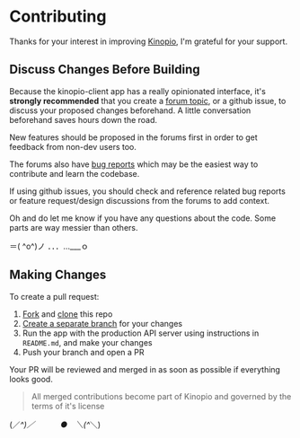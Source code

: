 # Contributing

Thanks for your interest in improving [Kinopio](https://kinopio.club), I'm grateful for your support.

## Discuss Changes Before Building

Because the kinopio-client app has a really opinionated interface, it's **strongly recommended** that you create a [forum topic](https://club.kinopio.club), or a github issue, to discuss your proposed changes beforehand. A little conversation beforehand saves hours down the road.

New features should be proposed in the forums first in order to get feedback from non-dev users too.

The forums also have [bug reports](https://club.kinopio.club/c/support/6) which may be the easiest way to contribute and learn the codebase.

If using github issues, you should check and reference related bug reports or feature request/design discussions from the forums to add context.

Oh and do let me know if you have any questions about the code. Some parts are way messier than others.

＝( ^o^)ノ ．．．…___ｏ

## Making Changes

To create a pull request:

1. [Fork](https://docs.github.com/en/github/getting-started-with-github/fork-a-repo) and [clone](https://docs.github.com/en/github/creating-cloning-and-archiving-repositories/cloning-a-repository) this repo
2. [Create a separate branch](https://docs.github.com/en/desktop/contributing-and-collaborating-using-github-desktop/managing-branches) for your changes
3. Run the app with the production API server using instructions in `README.md`, and make your changes
4. Push your branch and open a PR

Your PR will be reviewed and merged in as soon as possible if everything looks good.

> All merged contributions become part of Kinopio and governed by the terms of it's license

(／_^)／ 　　　●　＼(^_＼)
